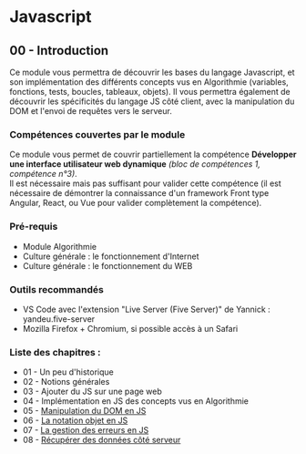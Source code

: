 # Javascript

## 00 - Introduction

Ce module vous permettra de découvrir les bases du langage Javascript, et son implémentation des différents concepts vus en Algorithmie (variables, fonctions, tests, boucles, tableaux, objets). Il vous permettra également de découvrir les spécificités du langage JS côté client, avec la manipulation du DOM et l'envoi de requêtes vers le serveur.

### Compétences couvertes par le module

Ce module vous permet de couvrir partiellement la compétence **Développer une interface utilisateur web dynamique** *(bloc de compétences 1, compétence n°3)*.  
Il est nécessaire mais pas suffisant pour valider cette compétence (il est nécessaire de démontrer la connaissance d'un framework Front type Angular, React, ou Vue pour valider complètement la compétence).

### Pré-requis

  * Module Algorithmie
  * Culture générale : le fonctionnement d'Internet
  * Culture générale : le fonctionnement du WEB

### Outils recommandés

  * VS Code avec l'extension "Live Server (Five Server)" de Yannick : yandeu.five-server
  * Mozilla Firefox + Chromium, si possible accès à un Safari

### Liste des chapitres :

  * 01 - Un peu d'historique
  * 02 - Notions générales
  * 03 - Ajouter du JS sur une page web
  * 04 - Implémentation en JS des concepts vus en Algorithmie
  * 05 - [Manipulation du DOM en JS](05_-_Manipulation_du_DOM_en_JS.md)
  * 06 - [La notation objet en JS](06_-_La_notation_objet.md)
  * 07 - [La gestion des erreurs en JS](07_-_La_gestion_des_erreurs.md)
  * 08 - [Récupérer des données côté serveur](08_-_Récupérer_des_données_côté_serveur.md)



  
